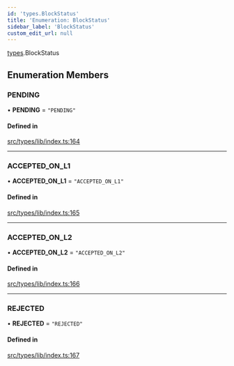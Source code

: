 ```yaml
---
id: 'types.BlockStatus'
title: 'Enumeration: BlockStatus'
sidebar_label: 'BlockStatus'
custom_edit_url: null
---
```


[types](../namespaces/types.md).BlockStatus

## Enumeration Members

### PENDING

• **PENDING** = `"PENDING"`

#### Defined in

[src/types/lib/index.ts:164](https://github.com/0xs34n/starknet.js/blob/develop/src/types/lib/index.ts#L164)

---

### ACCEPTED_ON_L1

• **ACCEPTED_ON_L1** = `"ACCEPTED_ON_L1"`

#### Defined in

[src/types/lib/index.ts:165](https://github.com/0xs34n/starknet.js/blob/develop/src/types/lib/index.ts#L165)

---

### ACCEPTED_ON_L2

• **ACCEPTED_ON_L2** = `"ACCEPTED_ON_L2"`

#### Defined in

[src/types/lib/index.ts:166](https://github.com/0xs34n/starknet.js/blob/develop/src/types/lib/index.ts#L166)

---

### REJECTED

• **REJECTED** = `"REJECTED"`

#### Defined in

[src/types/lib/index.ts:167](https://github.com/0xs34n/starknet.js/blob/develop/src/types/lib/index.ts#L167)
